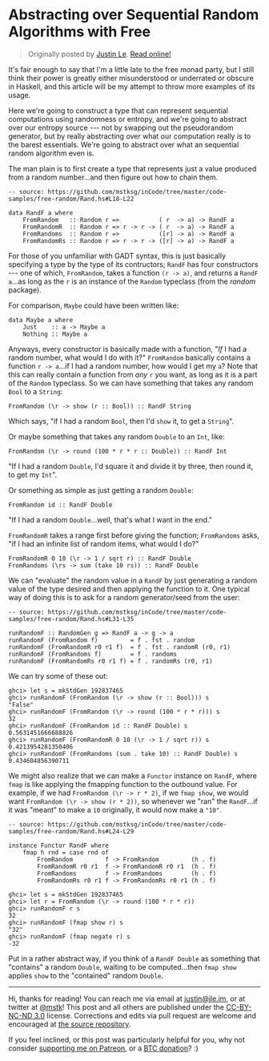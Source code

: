 Abstracting over Sequential Random Algorithms with Free
=======================================================

> Originally posted by [Justin Le](https://blog.jle.im/).
> [Read online!](https://blog.jle.im/entry/abstracting-over-sequential-random-algorithms-with-free.html)

It's fair enough to say that I'm a little late to the free monad party, but I
still think their power is greatly either misunderstood or underrated or obscure
in Haskell, and this article will be my attempt to throw more examples of its
usage.

Here we're going to construct a type that can represent sequential computations
using randomness or entropy, and we're going to abstract over our entropy source
--- not by swapping out the pseudorandom generator, but by really abstracting
over what our computation really *is* to the barest essentials. We're going to
abstract over what an sequential random algorithm even is.

The man plain is to first create a type that represents just a value produced
from a random number...and then figure out how to chain them.

``` {.haskell}
-- source: https://github.com/mstksg/inCode/tree/master/code-samples/free-random/Rand.hs#L18-L22

data RandF a where
    FromRandom   :: Random r =>           ( r  -> a) -> RandF a
    FromRandomR  :: Random r => r -> r -> ( r  -> a) -> RandF a
    FromRandoms  :: Random r =>           ([r] -> a) -> RandF a
    FromRandomRs :: Random r => r -> r -> ([r] -> a) -> RandF a
```

For those of you unfamiliar with GADT syntax, this is just basically specifying
a type by the type of its contructors; `RandF` has four constructors --- one of
which, `FromRandom`, takes a function `(r -> a)`, and returns a `RandF a`...as
long as the `r` is an instance of the `Random` typeclass (from the *random*
package).

For comparison, `Maybe` could have been written like:

``` {.haskell}
data Maybe a where
    Just    :: a -> Maybe a
    Nothing :: Maybe a
```

Anyways, every constructor is basically made with a function, "*If* I had a
random number, what would I do with it?" `FromRandom` basically contains a
function `r -> a`...if I had a random number, how would I get my `a`? Note that
this can really contain a function from *any* `r` you want, as long as it is a
part of the `Random` typeclass. So we can have something that takes any random
`Bool` to a `String`:

``` {.haskell}
FromRandom (\r -> show (r :: Bool)) :: RandF String
```

Which says, "if I had a random `Bool`, then I'd `show` it, to get a `String`".

Or maybe something that takes any random `Double` to an `Int`, like:

``` {.haskell}
FromRandom (\r -> round (100 * r * r :: Double)) :: RandF Int
```

"If I had a random `Double`, I'd square it and divide it by three, then round
it, to get my `Int`".

Or something as simple as just getting a random `Double`:

``` {.haskell}
FromRandom id :: RandF Double
```

"If I had a random `Double`...well, that's what I want in the end."

`FromRandomR` takes a range first before giving the function; `FromRandoms`
asks, "if I had an infinite list of random items, what would I do?"

``` {.haskell}
FromRandomR 0 10 (\r -> 1 / sqrt r) :: RandF Double
FromRandoms (\rs -> sum (take 10 rs)) :: RandF Double
```

We can "evaluate" the random value in a `RandF` by just generating a random
value of the type desired and then applying the function to it. One typical way
of doing this is to ask for a random generator/seed from the user:

``` {.haskell}
-- source: https://github.com/mstksg/inCode/tree/master/code-samples/free-random/Rand.hs#L31-L35

runRandomF :: RandomGen g => RandF a -> g -> a
runRandomF (FromRandom f)         = f . fst . random
runRandomF (FromRandomR r0 r1 f)  = f . fst . randomR (r0, r1)
runRandomF (FromRandoms f)        = f . randoms
runRandomF (FromRandomRs r0 r1 f) = f . randomRs (r0, r1)
```

We can try some of these out:

``` {.haskell}
ghci> let s = mkStdGen 192837465
ghci> runRandomF (FromRandom (\r -> show (r :: Bool))) s
"False"
ghci> runRandomF (FromRandom (\r -> round (100 * r * r))) s
32
ghci> runRandomF (FromRandom id :: RandF Double) s
0.5631451666688826
ghci> runRandomF (FromRandomR 0 10 (\r -> 1 / sqrt r)) s
0.4213954281350406
ghci> runRandomF (FromRandoms (sum . take 10) :: RandF Double) s
9.434604856390711
```

We might also realize that we can make a `Functor` instance on `RandF`, where
`fmap` is like applying the fmapping function to the outbound value. For
example, if we had `FromRandom (\r -> r * 2)`, if we `fmap show`, we would want
`FromRandom (\r -> show (r * 2))`, so whenever we "ran" the `RandF`...if it was
"meant" to make a `10` originally, it would now make a `"10"`.

``` {.haskell}
-- source: https://github.com/mstksg/inCode/tree/master/code-samples/free-random/Rand.hs#L24-L29

instance Functor RandF where
    fmap h rnd = case rnd of
        FromRandom         f -> FromRandom         (h . f)
        FromRandomR r0 r1  f -> FromRandomR r0 r1  (h . f)
        FromRandoms        f -> FromRandoms        (h . f)
        FromRandomRs r0 r1 f -> FromRandomRs r0 r1 (h . f)
```

``` {.haskell}
ghci> let s = mkStdGen 192837465
ghci> let r = FromRandom (\r -> round (100 * r * r))
ghci> runRandomF r s
32
ghci> runRandomF (fmap show r) s
"32"
ghci> runRandomF (fmap negate r) s
-32
```

Put in a rather abstract way, if you think of a `RandF Double` as something that
"contains" a random `Double`, waiting to be computed...then `fmap show` applies
`show` to the "contained" random `Double`.

---------

Hi, thanks for reading! You can reach me via email at <justin@jle.im>, or at
twitter at [\@mstk](https://twitter.com/mstk)! This post and all others are
published under the [CC-BY-NC-ND
3.0](https://creativecommons.org/licenses/by-nc-nd/3.0/) license. Corrections
and edits via pull request are welcome and encouraged at [the source
repository](https://github.com/mstksg/inCode).

If you feel inclined, or this post was particularly helpful for you, why not
consider [supporting me on Patreon](https://www.patreon.com/justinle/overview),
or a [BTC donation](bitcoin:3D7rmAYgbDnp4gp4rf22THsGt74fNucPDU)? :)
